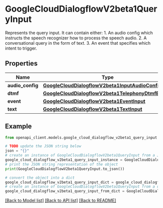 # GoogleCloudDialogflowV2beta1QueryInput

Represents the query input. It can contain either: 1. An audio config which instructs the speech recognizer how to process the speech audio. 2. A conversational query in the form of text. 3. An event that specifies which intent to trigger.

## Properties

Name | Type | Description | Notes
------------ | ------------- | ------------- | -------------
**audio_config** | [**GoogleCloudDialogflowV2beta1InputAudioConfig**](GoogleCloudDialogflowV2beta1InputAudioConfig.md) |  | [optional] 
**dtmf** | [**GoogleCloudDialogflowV2beta1TelephonyDtmfEvents**](GoogleCloudDialogflowV2beta1TelephonyDtmfEvents.md) |  | [optional] 
**event** | [**GoogleCloudDialogflowV2beta1EventInput**](GoogleCloudDialogflowV2beta1EventInput.md) |  | [optional] 
**text** | [**GoogleCloudDialogflowV2beta1TextInput**](GoogleCloudDialogflowV2beta1TextInput.md) |  | [optional] 

## Example

```python
from openapi_client.models.google_cloud_dialogflow_v2beta1_query_input import GoogleCloudDialogflowV2beta1QueryInput

# TODO update the JSON string below
json = "{}"
# create an instance of GoogleCloudDialogflowV2beta1QueryInput from a JSON string
google_cloud_dialogflow_v2beta1_query_input_instance = GoogleCloudDialogflowV2beta1QueryInput.from_json(json)
# print the JSON string representation of the object
print(GoogleCloudDialogflowV2beta1QueryInput.to_json())

# convert the object into a dict
google_cloud_dialogflow_v2beta1_query_input_dict = google_cloud_dialogflow_v2beta1_query_input_instance.to_dict()
# create an instance of GoogleCloudDialogflowV2beta1QueryInput from a dict
google_cloud_dialogflow_v2beta1_query_input_from_dict = GoogleCloudDialogflowV2beta1QueryInput.from_dict(google_cloud_dialogflow_v2beta1_query_input_dict)
```
[[Back to Model list]](../README.md#documentation-for-models) [[Back to API list]](../README.md#documentation-for-api-endpoints) [[Back to README]](../README.md)


